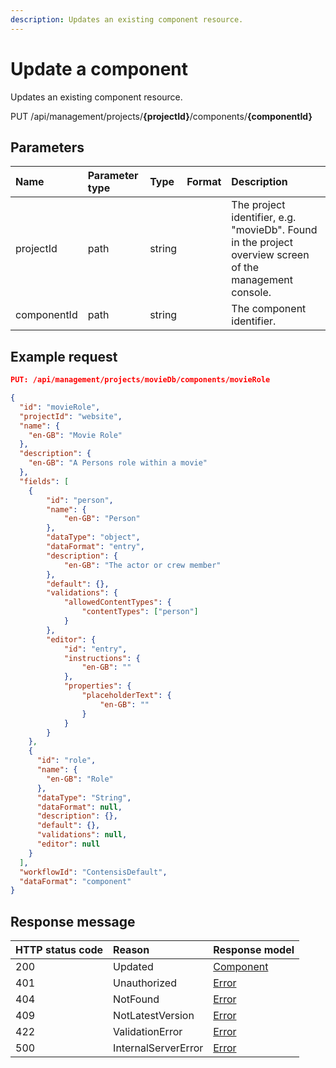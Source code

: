 ```yaml
---
description: Updates an existing component resource.
---
```


# Update a component

Updates an existing component resource.

<span class="label label--put">PUT</span> /api/management/projects/**{projectId}**/components/**{componentId}**

## Parameters

| Name        | Parameter type | Type   | Format | Description                                                                                             |
|:------------|:---------------|:-------|:-------|:--------------------------------------------------------------------------------------------------------|
| projectId   | path           | string |        | The project identifier, e.g. "movieDb". Found in the project overview screen of the management console. |
| componentId | path           | string |        | The component identifier.                                                                               |

## Example request

```json
PUT: /api/management/projects/movieDb/components/movieRole

{
  "id": "movieRole",
  "projectId": "website",
  "name": {
    "en-GB": "Movie Role"
  },
  "description": {
    "en-GB": "A Persons role within a movie"
  },
  "fields": [
    {
        "id": "person",
        "name": {
            "en-GB": "Person"
        },
        "dataType": "object",
        "dataFormat": "entry",
        "description": {
            "en-GB": "The actor or crew member"
        },
        "default": {},
        "validations": {
            "allowedContentTypes": {
                "contentTypes": ["person"]
            }
        },
        "editor": {
            "id": "entry",
            "instructions": {
                "en-GB": ""
            },
            "properties": {
                "placeholderText": {
                    "en-GB": ""
                }
            }
        }
    },
    {
      "id": "role",
      "name": {
        "en-GB": "Role"
      },
      "dataType": "String",
      "dataFormat": null,
      "description": {},
      "default": {},
      "validations": null,
      "editor": null
    }  
  ],
  "workflowId": "ContensisDefault",
  "dataFormat": "component"
}
```

## Response message

| HTTP status code | Reason              | Response model                   |
|:-----------------|:--------------------|:---------------------------------|
| 200              | Updated             | [Component](/model/component.md) |
| 401              | Unauthorized        | [Error](/key-concepts/errors.md) |
| 404              | NotFound            | [Error](/key-concepts/errors.md) |
| 409              | NotLatestVersion    | [Error](/key-concepts/errors.md) |
| 422              | ValidationError     | [Error](/key-concepts/errors.md) |
| 500              | InternalServerError | [Error](/key-concepts/errors.md) |
